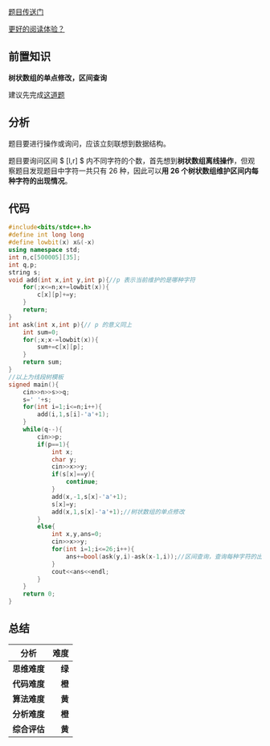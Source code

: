 [题目传送门](https://www.luogu.com.cn/problem/AT5323)

[更好的阅读体验？](https://www.luogu.com.cn/blog/cathyqwq/at5323-abc157e-simple-string-queries-ti-xie)

## 前置知识

**树状数组的单点修改，区间查询**

建议先完成[这道题](https://www.luogu.com.cn/problem/P3374)

## 分析

题目要进行操作或询问，应该立刻联想到数据结构。

题目要询问区间 $ [l,r] $ 内不同字符的个数，首先想到**树状数组离线操作**，但观察题目发现题目中字符一共只有 26 种，因此可以**用 26 个树状数组维护区间内每种字符的出现情况**。

## 代码

```cpp
#include<bits/stdc++.h>
#define int long long
#define lowbit(x) x&(-x)
using namespace std;
int n,c[500005][35];
int q,p;
string s;
void add(int x,int y,int p){//p 表示当前维护的是哪种字符
	for(;x<=n;x+=lowbit(x)){
		c[x][p]+=y;
	}
	return;
}
int ask(int x,int p){// p 的意义同上
	int sum=0;
	for(;x;x-=lowbit(x)){
		sum+=c[x][p];
	}
	return sum;
}
//以上为线段树模板
signed main(){
	cin>>n>>s>>q;
	s=' '+s;
	for(int i=1;i<=n;i++){
		add(i,1,s[i]-'a'+1);
	}
	while(q--){
		cin>>p;
		if(p==1){
			int x;
			char y;
			cin>>x>>y;
			if(s[x]==y){
				continue;
			}
			add(x,-1,s[x]-'a'+1);
			s[x]=y;
			add(x,1,s[x]-'a'+1);//树状数组的单点修改
		}
		else{
			int x,y,ans=0;
			cin>>x>>y;
			for(int i=1;i<=26;i++){
				ans+=bool(ask(y,i)-ask(x-1,i));//区间查询，查询每种字符的出现情况
			}
			cout<<ans<<endl;
		}
	}
	return 0;
}
```

## 总结



|分析 |   难度 |
| :-----------: | -----------: |
| **思维难度** | **绿** |
| **代码难度** | **橙** |
| **算法难度** | **黄** |
| **分析难度** | **橙** |
| **综合评估** | **黄** |